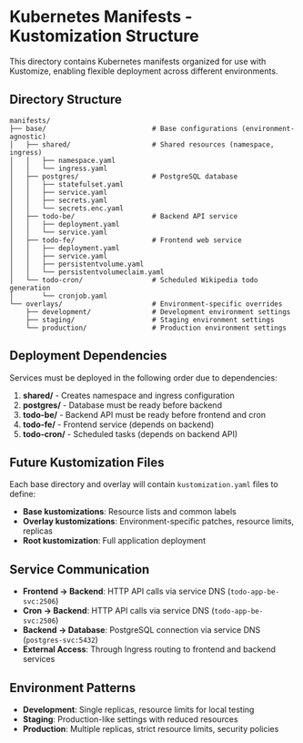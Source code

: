 # Kubernetes Manifests - Kustomization Structure

This directory contains Kubernetes manifests organized for use with Kustomize, enabling flexible deployment across different environments.

## Directory Structure

```
manifests/
├── base/                          # Base configurations (environment-agnostic)
│   ├── shared/                    # Shared resources (namespace, ingress)
│   │   ├── namespace.yaml
│   │   └── ingress.yaml
│   ├── postgres/                  # PostgreSQL database
│   │   ├── statefulset.yaml
│   │   ├── service.yaml
│   │   ├── secrets.yaml
│   │   └── secrets.enc.yaml
│   ├── todo-be/                   # Backend API service
│   │   ├── deployment.yaml
│   │   └── service.yaml
│   ├── todo-fe/                   # Frontend web service
│   │   ├── deployment.yaml
│   │   ├── service.yaml
│   │   ├── persistentvolume.yaml
│   │   └── persistentvolumeclaim.yaml
│   └── todo-cron/                 # Scheduled Wikipedia todo generation
│       └── cronjob.yaml
└── overlays/                      # Environment-specific overrides
    ├── development/               # Development environment settings
    ├── staging/                   # Staging environment settings
    └── production/                # Production environment settings
```

## Deployment Dependencies

Services must be deployed in the following order due to dependencies:

1. **shared/** - Creates namespace and ingress configuration
2. **postgres/** - Database must be ready before backend
3. **todo-be/** - Backend API must be ready before frontend and cron
4. **todo-fe/** - Frontend service (depends on backend)
5. **todo-cron/** - Scheduled tasks (depends on backend API)

## Future Kustomization Files

Each base directory and overlay will contain `kustomization.yaml` files to define:

- **Base kustomizations**: Resource lists and common labels
- **Overlay kustomizations**: Environment-specific patches, resource limits, replicas
- **Root kustomization**: Full application deployment

## Service Communication

- **Frontend → Backend**: HTTP API calls via service DNS (`todo-app-be-svc:2506`)
- **Cron → Backend**: HTTP API calls via service DNS (`todo-app-be-svc:2506`)
- **Backend → Database**: PostgreSQL connection via service DNS (`postgres-svc:5432`)
- **External Access**: Through Ingress routing to frontend and backend services

## Environment Patterns

- **Development**: Single replicas, resource limits for local testing
- **Staging**: Production-like settings with reduced resources
- **Production**: Multiple replicas, strict resource limits, security policies
